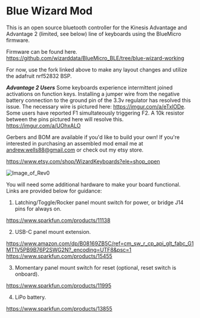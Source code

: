 # Blue Wizard Mod

This is an open source bluetooth controller for the Kinesis Advantage and Advantage 2 (limited, see below) line of keyboards using the BlueMicro firmware.

Firmware can be found here. https://github.com/wizarddata/BlueMicro_BLE/tree/blue-wizard-working

For now, use the fork linked above to make any layout changes and utilize the adafruit nrf52832 BSP.

***Advantage 2 Users*** Some keyboards experience intermittent joined activations on function keys. Installing a jumper wire from the negative battery connection to the ground pin of the 3.3v regulator has resolved this issue. The necessary wire is pictured here: https://imgur.com/a/eTxlODe. 
Some users have reported F1 simultateously triggering F2. A 10k resistor between the pins pictured here will resolve this. https://imgur.com/a/UOhxALO

 Gerbers and BOM are available if you'd like to build your own! If you're interested in purchasing an assembled mod email me at andrew.wells88@gmail.com or check out my etsy store.
 
 https://www.etsy.com/shop/WizardKeyboards?ele=shop_open
 
![Image_of_Rev0](https://github.com/wizarddata/Blue-Wizard-Mod/blob/master/Pictures/20200911_090510.jpg)

You will need some additional hardware to make your board functional. Links are provided below for guidance:

1) Latching/Toggle/Rocker panel mount switch for power, or bridge J14 pins for always on. 

 https://www.sparkfun.com/products/11138

2) USB-C panel mount extension.
 
 https://www.amazon.com/dp/B08169ZB5C/ref=cm_sw_r_cp_api_glt_fabc_G1MT1V5PB9B76P2SWG2N?_encoding=UTF8&psc=1
 https://www.sparkfun.com/products/15455  
 
3) Momentary panel mount switch for reset (optional, reset switch is onboard).

 https://www.sparkfun.com/products/11995

4) LiPo battery.

 https://www.sparkfun.com/products/13855
 

